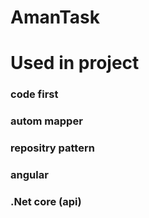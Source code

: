 # AmanTask


# Used in project 
 
### code first
### autom mapper
### repositry pattern

### angular

### .Net core (api)
